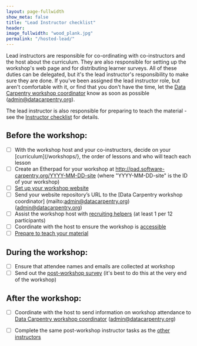 ```yaml
---
layout: page-fullwidth
show_meta: false
title: "Lead Instructor checklist"
header:
image_fullwidth: "wood_plank.jpg"
permalink: "/hosted-lead/"
---
```


Lead instructors are responsible for co-ordinating with co-instructors and the host about the curriculum. They are also responsible for setting up the workshop's web page and for distributing learner surveys. All of these duties can be delegated, but it's the lead instructor's responsibility to make sure they are done. If you've been assigned the lead instructor role, but aren't comfortable with it, or find that you don't have the time, let the [Data Carpentry workshop coordinator](mailto:admin@datacarpentry.org) know as soon as possible (admin@datacarpentry.org).


The lead instructor is also responsible for preparing to teach the material - see the [Instructor checklist](/instructor-checklist/) for details.


## Before the workshop:  
- [ ] With the workshop host and your co-instructors, decide on your [curriculum](/workshops/}, the order of lessons and who will teach each lesson  
- [ ] Create an Etherpad for your workshop at http://pad.software-carpentry.org/YYYY-MM-DD-site (where "YYYY-MM-DD-site" is the ID of your workshop)
- [ ] [Set up your workshop website](https://github.com/datacarpentry/workshop-template)  
- [ ] Send your website repository’s URL to the [Data Carpentry workshop coordinator]  (mailto:admin@datacarpentry.org) (admin@datacarpentry.org)  
- [ ] Assist the workshop host with [recruiting helpers](/email-templates/#recruiting-helpers) (at least 1 per 12 participants)  
- [ ] Coordinate with the host to ensure the workshop is [accessible](/accessibility/)  
- [ ] [Prepare to teach your material](/instructor-checklist/) 

## During the workshop:  
- [ ] Ensure that attendee names and emails are collected at workshop
- [ ] Send out the [post-workshop survey](/email-templates/#email-learners-after-workshop) (it's best to do this at the very end of the workshop)   

## After the workshop:  
- [ ] Coordinate with the host to send information on workshop attendance to [Data Carpentry workshop coordinator](mailto:admin@datacarpentry.org) (admin@datacarpentry.org)  
- [ ] Complete the same post-workshop instructor tasks as the [other instructors](/instructor-checklist/)


